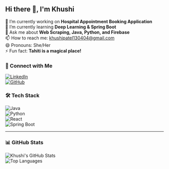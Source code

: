 ## Hi there 👋, I'm Khushi  

🔭 I’m currently working on **Hospital Appointment Booking Application**  
🌱 I’m currently learning **Deep Learning & Spring Boot**  
💬 Ask me about **Web Scraping, Java, Python, and Firebase**  
📫 How to reach me: [khushipatel130404@gmail.com](#)  
😄 Pronouns: She/Her  
⚡ Fun fact: **Tahiti is a magical place!**  

### 🌟 Connect with Me  
[![LinkedIn](https://img.shields.io/badge/LinkedIn-Profile-blue?logo=linkedin)](https://www.linkedin.com/in/khushi-patel-a905032a2)  
[![GitHub](https://img.shields.io/badge/GitHub-Follow-grey?logo=github)](https://github.com/Khushi130404)  

### 🛠️ Tech Stack  
![Java](https://img.shields.io/badge/Java-ED8B00?style=flat&logo=java&logoColor=white)  
![Python](https://img.shields.io/badge/Python-3776AB?style=flat&logo=python&logoColor=white)  
![React](https://img.shields.io/badge/React-20232A?style=flat&logo=react&logoColor=61DAFB)  
![Spring Boot](https://img.shields.io/badge/Spring_Boot-6DB33F?style=flat&logo=spring-boot&logoColor=white)  

---

### 📊 GitHub Stats  
![Khushi's GitHub Stats](https://github-readme-stats.vercel.app/api?username=Khushi130404&show_icons=true&theme=dark)  
![Top Languages](https://github-readme-stats.vercel.app/api/top-langs/?username=Khushi130404&layout=compact&theme=dark)  
